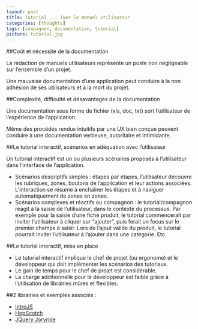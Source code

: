 ```yaml
---
layout: post
title: Tutorial ... Tuer le manuel utilisateur
categories: [thoughts]
tags: [compagnon, documentation, tutorial]
picture: tutorial.jpg
---
```


##Coût et nécessité de la documentation

La rédaction de manuels utilisateurs représente un poste non négligeable sur l’ensemble d’un projet.

Une mauvaise documentation d’une application peut conduire à la non adhésion de ses utilisateurs et à la mort du projet.


##Complexité, difficulté et désavantages de la documentation

Une documentation sous forme de fichier (xls, doc, txt) sort l’utilisateur de l’expérience de l’application.

Même des procédés rendus intuitifs par une UX bien conçue peuvent conduire à une documentation verbeuse, autoritaire et intimidante.


##Le tutorial interactif, scénarios en adéquation avec l’utilisateur

Un tutorial interactif est un ou plusieurs scénarios proposés à l’utilisateur dans l’interface de l’application.

- Scénarios descriptifs simples : étapes par étapes, l’utilisateur découvre les rubriques, zones, boutons de l’application et leur actions associées. L’interaction se résume à enchaîner les étapes et à naviguer automatiquement de zones en zones.
- Scénarios complexes et réactifs ou compagnon : le tutorial/compagnon réagit à la saisie de l’utilisateur, dans le contexte du processus. Par exemple pour la saisie d’une fiche produit, le tutorial commencerait par inviter l’utilisateur à cliquer sur “ajouter”, puis ferait un focus sur le premier champs à saisir. Lors de l’ajout valide du produit, le tutorial pourrait inviter l’utilisateur à l’ajouter dans une catégorie. Etc.


##Le tutorial interactif, mise en place

- Le tutorial interactif implique le chef de projet (ou ergonome) et le développeur qui doit implémenter les scénarios des tutoriaux.
- Le gain de temps pour le chef de projet est considérable.
- La charge additionnelle pour le développeur est faible grâce à l’utilisation de librairies mûres et flexibles.


##2 librairies et exemples associés :

- [IntroJS](http://usablica.github.io/intro.js)
- [HopScotch](http://linkedin.github.io/hopscotch)
- [JQuery Joryride](http://zurb.com/playground/jquery-joyride-feature-tour-plugin)